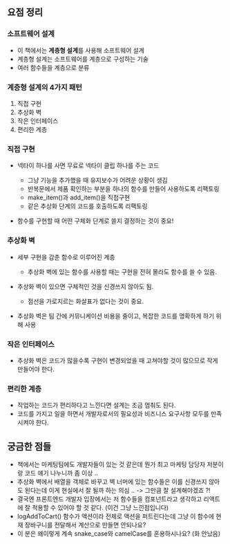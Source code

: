 ## 요점 정리

### 소프트웨어 설계

-   이 책에서는 **계층형 설계**를 사용해 소프트웨어 설계
-   계층형 설계는 소프트웨어를 계층으로 구성하는 기술
-   여러 함수들을 계층으로 분류

### 계층형 설계의 4가지 패턴

1. 직접 구현
2. 추상화 벽
3. 작은 인터페이스
4. 편리한 계층

### 직접 구현

-   넥타이 하나를 사면 무료로 넥타이 클립 하나를 주는 코드

    -   그냥 기능을 추가했을 때 유지보수가 어려운 상황이 생김
    -   반복문에서 제품 확인하는 부분을 하나의 함수를 만들어 사용하도록 리팩토링
    -   make_item()과 add_item()을 직접구현
    -   같은 추상화 단계의 코드를 호출하도록 리팩토링

-   함수를 구현할 때 어떤 구체화 단계로 쓸지 결정하는 것이 중요!

### 추상화 벽

-   세부 구현을 감춘 함수로 이루어진 계층

    -   추상화 벽에 있는 함수를 사용할 때는 구현을 전혀 몰라도 함수를 쓸 수 있음.

-   추상화 벽이 있으면 구체적인 것을 신경쓰지 않아도 됨.

    -   점선을 가로지르는 화살표가 없다는 것이 중요.

-   추상화 벽은 팀 간에 커뮤니케이션 비용을 줄이고, 복잡한 코드를 명확하게 하기 위해 사용

### 작은 인터페이스

-   추상화 벽은 코드가 많을수록 구현이 변경되었을 때 고쳐야할 것이 많으므로 작게 만들어야 한다.

### 편리한 계층

-   작업하는 코드가 편리하다고 느낀다면 설계는 조금 멈춰도 된다.
-   코드를 가지고 일을 하면서 개발자로서의 필요성과 비즈니스 요구사항 모두를 만족시켜야 한다.

## 궁금한 점들

-   책에서는 마케팅팀에도 개발자들이 있는 것 같은데 뭔가 최고 마케팅 담당자 저분이랑 코드 얘기 나누니까 좀 이상 ..
-   추상화 벽에서 배열을 객체로 바꾸고 벽 너머에 있는 함수들은 이를 신경쓰지 않아도 된다는데 이게 현실에서 잘 될까 하는 의심 .. -> 그만큼 잘 설계해야겠죠 ?!
-   결국엔 프론트엔드 개발자 입장에서는 저 함수들을 컴포넌트라고 생각하고 리액트에 잘 적용할 수 있어야 할 것 같다. (이건 그냥 느낀점입니다)
-   logAddToCart() 함수가 액션이라 전체로 액션을 퍼트린다는데 그냥 이 함수에 현재 장바구니를 전달해서 계산으로 만들면 안되나요?
-   이 분은 왜이렇게 계속 snake_case와 camelCase를 혼용하시나요? (화 안났음)
